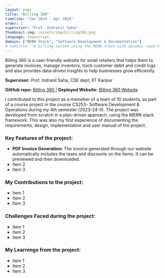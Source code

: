 ```yaml
---
layout: page
title: "Billing 360"
timeline: "Jan 2024 - Apr 2024"
order: 2
supervisor: "Prof. Indranil Saha"
thumbnail-img: /assets/img/billing360.png
language: Javascript
domain: ["MERN Stack", "Software Development & Documentation"]
# subtitle: "A billing system using the MERN stack with dynamic reports and a user-friendly interface."
---
```

Billing 360 is a user-friendly website for small retailers that helps them to generate invoices, manage inventory, track customer debit and credit logs and also provides data-driven insights to help businesses grow efficiently. 

<!-- It minimizes the risk of manual billing errors, loss of records, and inefficient inventory management, addressing common challenges like misplaced registers, unnoticed long-standing stock, and improper handling of expiry-dated items. -->

<strong>Supervisor:</strong> Prof. Indranil Saha, CSE dept, IIT Kanpur

<strong>GitHub repo:</strong> <a href="https://github.com/Billing-360/Billing-360-Dev" target="_blank"><i class="fab fa-github"></i> Billing 360 </a>     |     <strong>Deployed Website:</strong> <a href="https://billing-360-dev-1.onrender.com/" target="_blank"><i class="fas fa-external-link-alt"></i> Billing 360 Website</a>

I contributed to this project as a memeber of a team of 10 students, as part of a course project in the course CS253- Software Development & Operations during my 4th semester (2023-24-II). The project was developed from scratch in a plan-driven approach, using the MERN stack framework. This was also my first experience of documenting the requirements, design, implementation and user manual of the project. 

### Key Features of the project:

<ul style="list-style-type: square;">
  <li><strong>PDF Invoice Generation:</strong> The invoice generated through our website automatically includes the taxes and discounts on the items. It can be previewed and then downloaded. </li> 
  <li>Item 2</li>
  <li>Item 3</li>
</ul>

### My Contributions to the project:

<ul style="list-style-type: square;">
  <li>Item 1</li>
  <li>Item 2</li>
  <li>Item 3</li>
</ul>

### Challenges Faced during the project:

<ul style="list-style-type: square;">
  <li>Item 1</li>
  <li>Item 2</li>
  <li>Item 3</li>
</ul>

### My Learnings from the project:

<ul style="list-style-type: square;">
  <li>Item 1</li>
  <li>Item 2</li>
  <li>Item 3</li>
</ul>